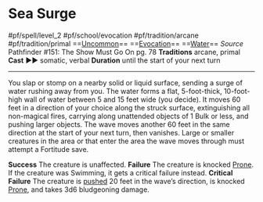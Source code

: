 # Sea Surge
#pf/spell/level_2 #pf/school/evocation #pf/tradition/arcane #pf/tradition/primal
==[Uncommon](../../../Traits/Uncommon.md)== ==[Evocation](../../../Traits/Evocation.md)== ==[Water](../../../Traits/Water.md)==
*Source* Pathfinder #151: The Show Must Go On pg. 78
**Traditions** arcane, primal
**Cast** ►► somatic, verbal
**Duration** until the start of your next turn

---
You slap or stomp on a nearby solid or liquid surface, sending a surge of water rushing away from you. The water forms a flat, 5-foot-thick, 10-foot-high wall of water between 5 and 15 feet wide (you decide). It moves 60 feet in a direction of your choice along the struck surface, extinguishing all non-magical fires, carrying along unattended objects of 1 Bulk or less, and pushing larger objects. The wave moves another 60 feet in the same direction at the start of your next turn, then vanishes. Large or smaller creatures in the area or that enter the area the wave moves through must attempt a Fortitude save.

**Success** The creature is unaffected.
**Failure** The creature is knocked [Prone](../../../Conditions/Prone.md). If the creature was Swimming, it gets a critical failure instead.
**Critical Failure** The creature is [pushed](../../../Rules/Forced%20Movement.md) 20 feet in the wave’s direction, is knocked [Prone](../../../Conditions/Prone.md), and takes 3d6 bludgeoning damage.